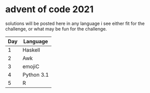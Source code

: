 # advent of code 2021

solutions will be posted here in any language i see either fit for the challenge, or what may be fun for the challenge.

| Day | Language|
|------|------|
| 1 | Haskell |
| 2 | Awk |
| 3 | emojiC |
| 4 | Python 3.1 |
| 5 | R |
